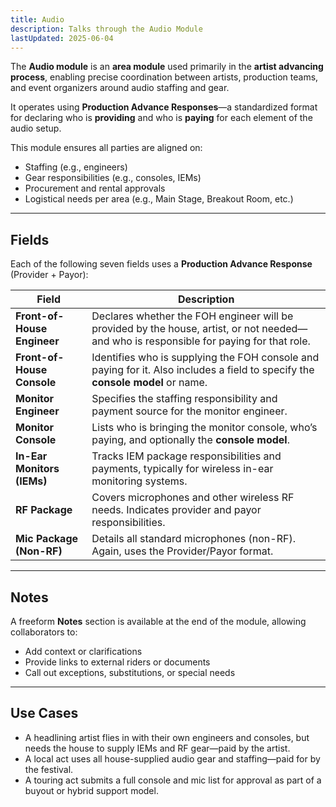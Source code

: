 ```yaml
---
title: Audio
description: Talks through the Audio Module
lastUpdated: 2025-06-04
---
```


The **Audio module** is an **area module** used primarily in the **artist advancing process**, enabling precise coordination between artists, production teams, and event organizers around audio staffing and gear.

It operates using **Production Advance Responses**—a standardized format for declaring who is **providing** and who is **paying** for each element of the audio setup.

This module ensures all parties are aligned on:

- Staffing (e.g., engineers)
- Gear responsibilities (e.g., consoles, IEMs)
- Procurement and rental approvals
- Logistical needs per area (e.g., Main Stage, Breakout Room, etc.)

---

## Fields

Each of the following seven fields uses a **Production Advance Response** (Provider + Payor):

| Field                       | Description                                                                                                                             |
| --------------------------- | --------------------------------------------------------------------------------------------------------------------------------------- |
| **Front-of-House Engineer** | Declares whether the FOH engineer will be provided by the house, artist, or not needed—and who is responsible for paying for that role. |
| **Front-of-House Console**  | Identifies who is supplying the FOH console and paying for it. Also includes a field to specify the **console model** or name.          |
| **Monitor Engineer**        | Specifies the staffing responsibility and payment source for the monitor engineer.                                                      |
| **Monitor Console**         | Lists who is bringing the monitor console, who’s paying, and optionally the **console model**.                                          |
| **In-Ear Monitors (IEMs)**  | Tracks IEM package responsibilities and payments, typically for wireless in-ear monitoring systems.                                     |
| **RF Package**              | Covers microphones and other wireless RF needs. Indicates provider and payor responsibilities.                                          |
| **Mic Package (Non-RF)**    | Details all standard microphones (non-RF). Again, uses the Provider/Payor format.                                                       |

---

## Notes

A freeform **Notes** section is available at the end of the module, allowing collaborators to:

- Add context or clarifications
- Provide links to external riders or documents
- Call out exceptions, substitutions, or special needs

---

## Use Cases

- A headlining artist flies in with their own engineers and consoles, but needs the house to supply IEMs and RF gear—paid by the artist.
- A local act uses all house-supplied audio gear and staffing—paid for by the festival.
- A touring act submits a full console and mic list for approval as part of a buyout or hybrid support model.
